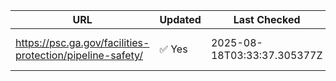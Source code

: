 | URL | Updated | Last Checked | State | Summary |
|-----|---------|---------------|--------|---------|
| https://psc.ga.gov/facilities-protection/pipeline-safety/ | ✅ Yes | 2025-08-18T03:33:37.305377Z | Georgia | No significant differences.... |
